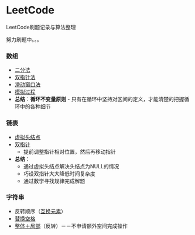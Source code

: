 # LeetCode
LeetCode刷题记录与算法整理

努力刷题中。。。

### 数组
  - [二分法](problems/0704.二分查找/二分查找.md)
  - [双指针法](problems/0027.移除元素/移除元素.md)
  - [滑动窗口法](problems/0977.有序数组的平方/有序数组的平方.md)
  - [模拟过程](problems/0059.旋转矩阵/旋转矩阵.md)
  - **总结**：**循环不变量原则** - 只有在循环中坚持对区间的定义，才能清楚的把握循环中的各种细节
  
### 链表
  - [虚拟头结点](problems/0203.移除链表元素/移除链表元素.md)
  - [双指针](problems/0206.反转链表/反转链表.md)
    - 提前调整指针相对位置，然后再移动指针
  - **总结**：
    - 通过虚拟头结点解决头结点为NULL的情况
    - 巧设双指针大大降低时间复杂度
    - 通过数学寻找规律完成解题

### 字符串
  - 反转顺序（[互换元素](problems/0344.反转字符串/反转字符串.md)）
  - [替换空格](problems\剑指Offer05.替换空格\solution.cpp)
  - [整体＋局部](problems/剑指Offer58-II.左旋转字符串/sollution.cpp)（反转）－－不申请额外空间完成操作

